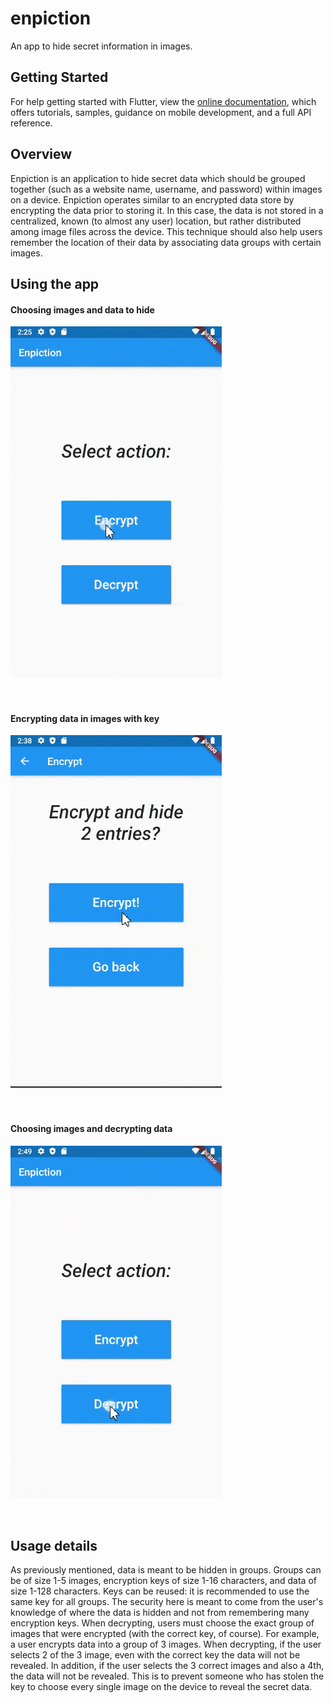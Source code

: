 # enpiction

An app to hide secret information in images.

## Getting Started

For help getting started with Flutter, view the
[online documentation](https://flutter.dev/docs), which offers tutorials,
samples, guidance on mobile development, and a full API reference.

## Overview

Enpiction is an application to hide secret data which should be
grouped together (such as a website name, username, and password) within 
images on a device. Enpiction operates similar to an encrypted data store by 
encrypting the data prior to storing it. In this case, the data is not stored 
in a centralized, known (to almost any user) location, but rather distributed 
among image files across the device. This technique should also help users 
remember the location of their data by associating data groups with certain 
images. 

## Using the app

#### Choosing images and data to hide

![alt text](https://github.com/jonathansavas/enpiction/blob/master/docs/images/encrypt_choose.gif) <br/><br/><br/>

#### Encrypting data in images with key

![alt text](https://github.com/jonathansavas/enpiction/blob/master/docs/images/encrypt_key.gif) <br/><br/><br/>

#### Choosing images and decrypting data

![alt text](https://github.com/jonathansavas/enpiction/blob/master/docs/images/decrypt.gif) <br/><br/><br/>

## Usage details

As previously mentioned, data is meant to be hidden in groups. Groups can be of size 1-5 images, encryption keys of size 1-16
characters, and data of size 1-128 characters. Keys can be reused: it is recommended to use the same key for all groups. The 
security here is meant to come from the user's knowledge of where the data is hidden and not from remembering many encryption keys.
When decrypting, users must choose the exact group of images that were encrypted (with the correct key, of course). For example,
a user encrypts data into a group of 3 images. When decrypting, if the user selects 2 of the 3 image, even with the correct key
the data will not be revealed. In addition, if the user selects the 3 correct images and also a 4th, the data will not be revealed.
This is to prevent someone who has stolen the key to choose every single image on the device to reveal the secret data.
